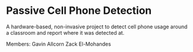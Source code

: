 # Passive Cell Phone Detection


A hardware-based, non-invasive project to detect cell phone usage around a classroom and report where it was detected at.


Members:
Gavin Allcorn
Zack El-Mohandes
